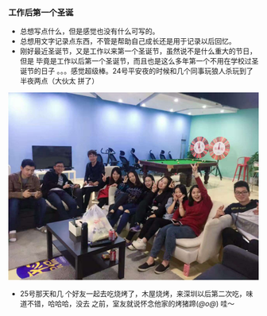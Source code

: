 ### 工作后第一个圣诞
- 总想写点什么，但是感觉也没有什么可写的。
- 总想用文字记录点东西，不管是帮助自己成长还是用于记录以后回忆。
- 刚好最近圣诞节，又是工作以来第一个圣诞节，虽然说不是什么重大的节日，但是
毕竟是工作以后第一个圣诞节，而且也是这么多年第一个不用在学校过圣诞节的日子
。。。感觉超级棒。24号平安夜的时候和几个同事玩狼人杀玩到了半夜两点（大伙太
拼了）

![浪浪浪](/images/posts/articles/merry.jpeg)

- 25号那天和几
个好友一起去吃烧烤了，木屋烧烤，来深圳以后第二次吃，味道不错，哈哈哈，没去
之前，室友就说怀念他家的烤猪蹄(*@ο@*) 哇～
 